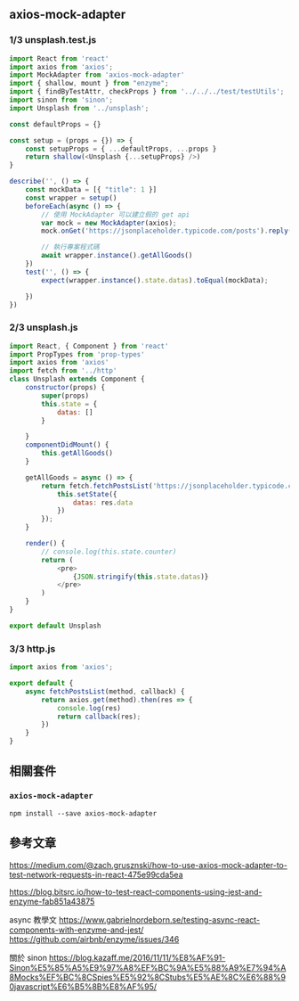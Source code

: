 ## axios-mock-adapter

### 1/3 unsplash.test.js

```js
import React from 'react'
import axios from 'axios';
import MockAdapter from 'axios-mock-adapter'
import { shallow, mount } from "enzyme";
import { findByTestAttr, checkProps } from '../../../test/testUtils';
import sinon from 'sinon';
import Unsplash from '../unsplash';

const defaultProps = {}

const setup = (props = {}) => {
    const setupProps = { ...defaultProps, ...props }
    return shallow(<Unsplash {...setupProps} />)
}

describe('', () => {
    const mockData = [{ "title": 1 }]
    const wrapper = setup()
    beforeEach(async () => {
        // 使用 MockAdapter 可以建立假的 get api
        var mock = new MockAdapter(axios);
        mock.onGet('https://jsonplaceholder.typicode.com/posts').reply(200, mockData);

        // 執行專案程式碼
        await wrapper.instance().getAllGoods()
    })
    test('', () => {
        expect(wrapper.instance().state.datas).toEqual(mockData);

    })
})

```

### 2/3 unsplash.js
```js
import React, { Component } from 'react'
import PropTypes from 'prop-types'
import axios from 'axios'
import fetch from '../http'
class Unsplash extends Component {
    constructor(props) {
        super(props)
        this.state = {
            datas: []
        }

    }
    componentDidMount() {
        this.getAllGoods()
    }

    getAllGoods = async () => {
        return fetch.fetchPostsList('https://jsonplaceholder.typicode.com/posts', res => {
            this.setState({
                datas: res.data
            })
        });
    }

    render() {
        // console.log(this.state.counter)
        return (
            <pre>
                {JSON.stringify(this.state.datas)}
            </pre>
        )
    }
}

export default Unsplash
```

### 3/3 http.js

```js
import axios from 'axios';

export default {
    async fetchPostsList(method, callback) {
        return axios.get(method).then(res => {
            console.log(res)
            return callback(res);
        })
    }
}
```

## 相關套件

### `axios-mock-adapter`
```
npm install --save axios-mock-adapter
```

## 參考文章
https://medium.com/@zach.grusznski/how-to-use-axios-mock-adapter-to-test-network-requests-in-react-475e99cda5ea

https://blog.bitsrc.io/how-to-test-react-components-using-jest-and-enzyme-fab851a43875

async 教學文
https://www.gabrielnordeborn.se/testing-async-react-components-with-enzyme-and-jest/
https://github.com/airbnb/enzyme/issues/346

關於 sinon
https://blog.kazaff.me/2016/11/11/%E8%AF%91-Sinon%E5%85%A5%E9%97%A8%EF%BC%9A%E5%88%A9%E7%94%A8Mocks%EF%BC%8CSpies%E5%92%8CStubs%E5%AE%8C%E6%88%90javascript%E6%B5%8B%E8%AF%95/